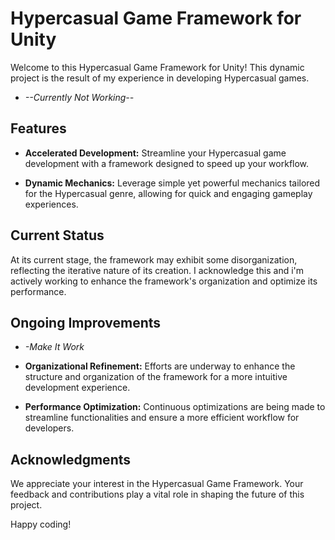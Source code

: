 # Hypercasual Game Framework for Unity

Welcome to this Hypercasual Game Framework for Unity! 
This dynamic project is the result of my experience in developing Hypercasual games. 

- *--Currently Not Working--*

## Features

- **Accelerated Development:** Streamline your Hypercasual game development with a framework designed to speed up your workflow.
  
- **Dynamic Mechanics:** Leverage simple yet powerful mechanics tailored for the Hypercasual genre, allowing for quick and engaging gameplay experiences.

## Current Status

At its current stage, the framework may exhibit some disorganization, reflecting the iterative nature of its creation.
I acknowledge this and i'm actively working to enhance the framework's organization and optimize its performance.

## Ongoing Improvements

- *-Make It Work*

- **Organizational Refinement:** Efforts are underway to enhance the structure and organization of the framework for a more intuitive development experience.

- **Performance Optimization:** Continuous optimizations are being made to streamline functionalities and ensure a more efficient workflow for developers.

## Acknowledgments

We appreciate your interest in the Hypercasual Game Framework. Your feedback and contributions play a vital role in shaping the future of this project.

Happy coding!
